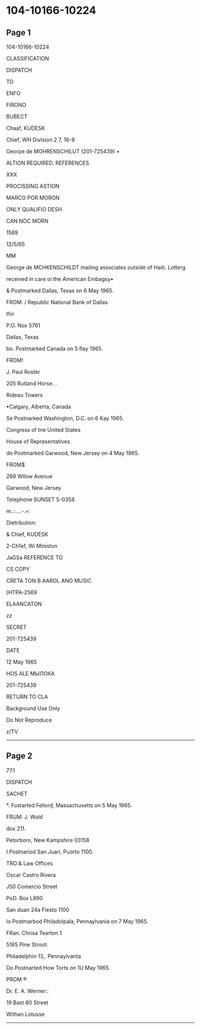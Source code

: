# 104-10166-10224

## Page 1

104-10166-10224

CLASSIFICATION

DISPATCH

TO

ENFO

FIRONO

BUBECT

Chaaf, KUDESK

Chief, WH DivIsion 2 7, 16-8

Georpe de MOHRENSCHILUT (201-725439) •

ALTION REQUIRED. REFERENCES

XXX

PROCISSING ASTION

MARCO POR MORON

ONLY QUALIFIO DESH

CAN NOC MORN

1589

12/5/65

MM

George de MCHKENSCHILDT mailing associates outside of Haiti. Lotterg

received in care oi the American Embagsy•

& Postmarked Dallas, Texas on 6 May 1965.

FROM: / Republic National Bank of Dallas

thir

P.O. Nox 5761

Dailas, Texas

bo. Postmarked Canada on 5 flay 1965.

FROM!

J. Paul Roster

205 Rutland Horse. .

Rideau Towers

•Calgary, Alberta, Canada

Se Postnarked Washington, D.C. on 6 Kay 1965.

Congress of tne United States

House of Representatives

do Postmarked Garwood, New Jersey on 4 May 1965.

FROM$

269 WIlow Avenue

Garwood, New Jersey

Telephone SUNSET 5-0358

m..:....-.=:

Dietribution:

& Chief, KUDESK

2-Ch1ef, Wi Ministon

JaGSa REFERENCE TO

CS COPY

CRETA TON B AAROL ANO MUSIC

[HTPA-2569

ELAANCATON

zz

SECRET

201-725439

DATE

12 May 1965

HOS ALE МЫЛОКА

201-725439

RETURN TO CLA

Background Use Only

Do Not Reproduce

z/TV

---

## Page 2

77.1

DISPATCH

SACHET

*. Fostarted Fellord, Massachusetts on 5 May 1965.

FRUM: J. Wold

dox 211.

Petorboro, New Kampshire 03158

I Postnariod San Juan, Puorto 1100.

TRO:& Law Offices

Oscar Castro Rivera

J50 Comercio Street

PoD. Box L890

San duan 24a Fiesto 1100

lo Postmarbod Philadolpala, Pennaylvania on 7 May 1965.

FRan: Chrisa Tearton 1

5165 Pine Stroot:

Philadelphin 13,. Pennaylvanta

Do Postnarted How Torts on 1U May 1965.

PROM ®

Dr. E. A. Werner::

19 Bast 80 Street

Withan Lotusse

---

